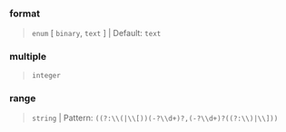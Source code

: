 ### format

> `enum` [ `binary`, `text` ] | Default: `text`

### multiple

> `integer`

### range

> `string` | Pattern: `((?:\\(|\\[))(-?\\d+)?,(-?\\d+)?((?:\\)|\\]))`
